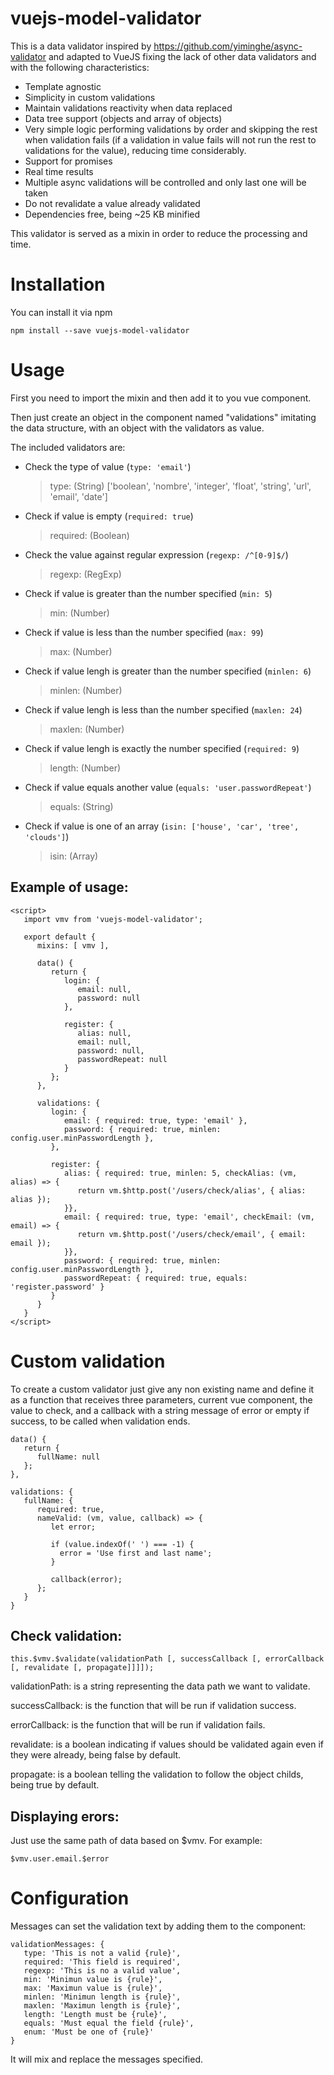 # vuejs-model-validator

This is a data validator inspired by https://github.com/yiminghe/async-validator and adapted to VueJS fixing the lack of other data validators and with the following characteristics:
* Template agnostic
* Simplicity in custom validations
* Maintain validations reactivity when data replaced
* Data tree support (objects and array of objects)
* Very simple logic performing validations by order and skipping the rest when validation fails (if a validation in value fails will not run the rest to validations for the value), reducing time considerably.
* Support for promises
* Real time results
* Multiple async validations will be controlled and only last one will be taken
* Do not revalidate a value already validated
* Dependencies free, being ~25 KB minified

This validator is served as a mixin in order to reduce the processing and time.

# Installation
You can install it via npm
```
npm install --save vuejs-model-validator
```

# Usage
First you need to import the mixin and then add it to you vue component.

Then just create an object in the component named "validations" imitating the data structure, with an object with the validators as value.

The included validators are:

* Check the type of value (`type: 'email'`)

  > type: (String) ['boolean', 'nombre', 'integer', 'float', 'string', 'url', 'email', 'date']

* Check if value is empty (`required: true`)

  > required: (Boolean)

* Check the value against regular expression (`regexp: /^[0-9]$/`)

  > regexp: (RegExp)

* Check if value is greater than the number specified (`min: 5`)

  > min: (Number)

* Check if value is less than the number specified (`max: 99`)

  > max: (Number)

* Check if value lengh is greater than the number specified (`minlen: 6`)

  > minlen: (Number)

* Check if value lengh is less than the number specified (`maxlen: 24`)

  > maxlen: (Number)

* Check if value lengh is exactly the number specified (`required: 9`)

  > length: (Number)

* Check if value equals another value (`equals: 'user.passwordRepeat'`)

  > equals: (String)

* Check if value is one of an array (`isin: ['house', 'car', 'tree', 'clouds']`)

  > isin: (Array)

## Example of usage:
```
<script>
   import vmv from 'vuejs-model-validator';

   export default {
      mixins: [ vmv ],

      data() {
         return {
            login: {
               email: null,
               password: null
            },

            register: {
               alias: null,
               email: null,
               password: null,
               passwordRepeat: null
            }
         };
      },

      validations: {
         login: {
            email: { required: true, type: 'email' },
            password: { required: true, minlen: config.user.minPasswordLength },
         },

         register: {
            alias: { required: true, minlen: 5, checkAlias: (vm, alias) => {
               return vm.$http.post('/users/check/alias', { alias: alias });
            }},
            email: { required: true, type: 'email', checkEmail: (vm, email) => {
               return vm.$http.post('/users/check/email', { email: email });
            }},
            password: { required: true, minlen: config.user.minPasswordLength },
            passwordRepeat: { required: true, equals: 'register.password' }
         }
      }
   }
</script>
```

# Custom validation
To create a custom validator just give any non existing name and define it as a function that receives three parameters, current vue component, the value to check, and a callback with a string message of error or empty if success, to be called when validation ends.

```
data() {
   return {
      fullName: null
   };
},

validations: {
   fullName: {
      required: true,
      nameValid: (vm, value, callback) => {
         let error;

         if (value.indexOf(' ') === -1) {
           error = 'Use first and last name';
         }

         callback(error);
      };
   }
}
```

## Check validation:
```
this.$vmv.$validate(validationPath [, successCallback [, errorCallback [, revalidate [, propagate]]]]);
```

validationPath: is a string representing the data path we want to validate.

successCallback: is the function that will be run if validation success.

errorCallback: is the function that will be run if validation fails.

revalidate: is a boolean indicating if values should be validated again even if they were already, being false by default.

propagate: is a boolean telling the validation to follow the object childs, being true by default.


## Displaying erors:
Just use the same path of data based on $vmv. For example:
```
$vmv.user.email.$error
```

# Configuration
Messages can set the validation text by adding them to the component:
```
validationMessages: {
   type: 'This is not a valid {rule}',
   required: 'This field is required',
   regexp: 'This is no a valid value',
   min: 'Minimun value is {rule}',
   max: 'Maximun value is {rule}',
   minlen: 'Minimun length is {rule}',
   maxlen: 'Maximun length is {rule}',
   length: 'Length must be {rule}',
   equals: 'Must equal the field {rule}',
   enum: 'Must be one of {rule}'
}
```
It will mix and replace the messages specified.
